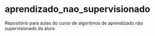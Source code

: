 # aprendizado_nao_supervisionado
Repositório para aulas do curso de algoritmos de aprendizado não supervisionado da alura
